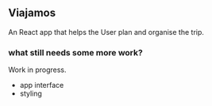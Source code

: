 ﻿## Viajamos
An React app that helps the User plan and organise the trip.


### what still needs some more work?
Work in progress.
 - app interface
 - styling
